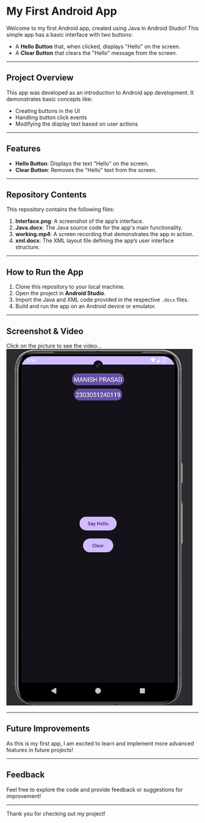# My First Android App

Welcome to my first Android app, created using Java in Android Studio! This simple app has a basic interface with two buttons:
- A **Hello Button** that, when clicked, displays "Hello" on the screen.
- A **Clear Button** that clears the "Hello" message from the screen.

---

## Project Overview

This app was developed as an introduction to Android app development. It demonstrates basic concepts like:
- Creating buttons in the UI
- Handling button click events
- Modifying the display text based on user actions

---

## Features

- **Hello Button**: Displays the text "Hello" on the screen.
- **Clear Button**: Removes the "Hello" text from the screen.

---

## Repository Contents

This repository contains the following files:

1. **Interface.png**: A screenshot of the app’s interface.
2. **Java.docx**: The Java source code for the app's main functionality.
3. **working.mp4**: A screen recording that demonstrates the app in action.
4. **xml.docx**: The XML layout file defining the app’s user interface structure.

---

## How to Run the App

1. Clone this repository to your local machine.
2. Open the project in **Android Studio**.
3. Import the Java and XML code provided in the respective `.docx` files.
4. Build and run the app on an Android device or emulator.

---

## Screenshot & Video

<!--![App Interface](Interface.png)-->

<!-- Here’s a [link to the video demonstration](https://drive.google.com/file/d/1lPc5pP2NPZK4c1_j8RJY0lU1oIgLwmJZ/view?usp=sharing) to see the app in action.-->
Click on the picture to see the video...
[![Watch the video](Interface.png)](https://drive.google.com/file/d/1lPc5pP2NPZK4c1_j8RJY0lU1oIgLwmJZ/view?usp=sharing)

---

## Future Improvements

As this is my first app, I am excited to learn and implement more advanced features in future projects!

---

## Feedback

Feel free to explore the code and provide feedback or suggestions for improvement!

---

Thank you for checking out my project!
